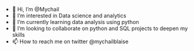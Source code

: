 - 👋 Hi, I’m @Mychail
- 👀 I’m interested in Data science and analytics
- 🌱 I’m currently learning data analysis using python
- 💞️ I’m looking to collaborate on python and SQL projects to deepen my skills
- 📫 How to reach me on twitter @mychailblaise

<!---
Mychail/Mychail is a ✨ special ✨ repository because its `README.md` (this file) appears on your GitHub profile.
You can click the Preview link to take a look at your changes.
--->
